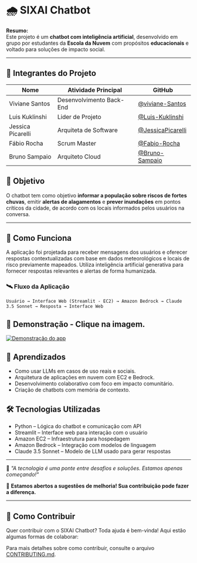 # 🌧️ SIXAI Chatbot 

**Resumo:**  
Este projeto é um **chatbot com inteligência artificial**, desenvolvido em grupo por estudantes da **Escola da Nuvem** com propósitos **educacionais** e voltado para soluções de impacto social.

---

## 👥 Integrantes do Projeto

| Nome               | Atividade Principal              | GitHub                                           |
|--------------------|----------------------------------|--------------------------------------------------|
| Viviane Santos     | Desenvolvimento Back-End        | [@viviane-Santos](https://github.com/vsantos)  |
| Luis Kuklinshi      | Lider de Projeto               | [@Luis-Kuklinshi]()      |
| Jessica Picarelli   |Arquiteta de Software           | [@JessicaPicarelli]() |
| Fábio Rocha          | Scrum Master                  | [@Fabio-Rocha]() |
| Bruno Sampaio       | Arquiteto Cloud                | [@Bruno-Sampaio](https://github.com/Brunodfsampaio) |

## 🎯 Objetivo

O chatbot tem como objetivo **informar a população sobre riscos de fortes chuvas**, emitir **alertas de alagamentos** e **prever inundações** em pontos críticos da cidade, de acordo com os locais informados pelos usuários na conversa.

---

## 🧠 Como Funciona

A aplicação foi projetada para receber mensagens dos usuários e oferecer respostas contextualizadas com base em dados meteorológicos e locais de risco previamente mapeados. Utiliza inteligência artificial generativa para fornecer respostas relevantes e alertas de forma humanizada.


### 🛰️ Fluxo da Aplicação

```plaintext
Usuário → Interface Web (Streamlit - EC2) → Amazon Bedrock → Claude 3.5 Sonnet → Resposta → Interface Web
```
## 🎥 Demonstração - Clique na imagem.

[![Demonstração do app](https://img.youtube.com/vi/Wt1mKvZk7UE/0.jpg)](https://www.youtube.com/watch?v=Wt1mKvZk7UE)

## 🧠 Aprendizados
- Como usar LLMs em casos de uso reais e sociais.
- Arquitetura de aplicações em nuvem com EC2 e Bedrock.
- Desenvolvimento colaborativo com foco em impacto comunitário.
- Criação de chatbots com memória de contexto.

## 🛠️ Tecnologias Utilizadas
- Python – Lógica do chatbot e comunicação com API  
- Streamlit – Interface web para interação com o usuário  
- Amazon EC2 – Infraestrutura para hospedagem  
- Amazon Bedrock – Integração com modelos de linguagem  
- Claude 3.5 Sonnet – Modelo de LLM usado para gerar respostas

---

🚀 *"A tecnologia é uma ponte entre desafios e soluções. Estamos apenas começando!"*

💬 **Estamos abertos a sugestões de melhoria! Sua contribuição pode fazer a diferença.**


---

## 🤝 Como Contribuir

Quer contribuir com o SIXAI Chatbot? Toda ajuda é bem-vinda! Aqui estão algumas formas de colaborar:

Para mais detalhes sobre como contribuir, consulte o arquivo [CONTRIBUTING.md](.github/CONTRIBUTING.md).
```
